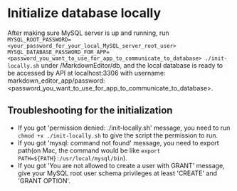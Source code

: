 # Initialize database locally

After making sure MySQL server is up and running, run `MYSQL_ROOT_PASSWORD=<your_password_for_your_local_MySQL_server_root_user> MYSQL_DATABASE_PASSWORD_FOR_APP=<password_you_want_to_use_for_app_to_communicate_to_database> ./init-locally.sh` under /MarkdownEditor/db, and the local database is ready to be accessed by API at localhost:3306 with username: markdown_editor_app/password: <password_you_want_to_use_for_app_to_communicate_to_database>.

## Troubleshooting for the initialization

- If you got 'permission denied: ./init-locally.sh' message, you need to run `chmod +x ./init-locally.sh` to give the script the permission to run.
- If you got 'mysql: command not found' message, you need to export path(on Mac, the command would be like `export PATH=${PATH}:/usr/local/mysql/bin`).
- If you got 'You are not allowed to create a user with GRANT' message, give your MySQL root user schema privileges at least 'CREATE' and 'GRANT OPTION'.
